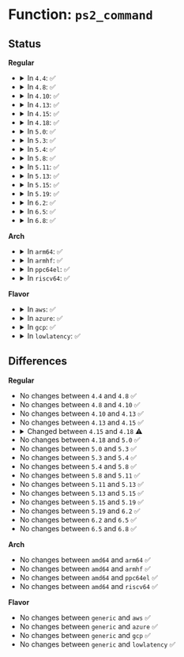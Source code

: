 # Function: <code>ps2_command</code>

## Status
<b>Regular</b>
<ul>
<li>
<details>
<summary>In <code>4.4</code>: ✅</summary>

```c
int ps2_command(struct ps2dev *ps2dev, unsigned char *param, int command);
```

**Collision:** Unique Global

**Inline:** No

**Transformation:** False

**Instances:**

```
In drivers/input/serio/libps2.c (ffffffff81666860)
Location: drivers/input/serio/libps2.c:261
Inline: False
Direct callers:
  - drivers/input/keyboard/atkbd.c:atkbd_reset_state
  - drivers/input/keyboard/atkbd.c:atkbd_reset_state
  - drivers/input/keyboard/atkbd.c:atkbd_select_set
  - drivers/input/keyboard/atkbd.c:atkbd_select_set
  - drivers/input/keyboard/atkbd.c:atkbd_select_set
  - drivers/input/keyboard/atkbd.c:atkbd_select_set
  - drivers/input/keyboard/atkbd.c:atkbd_select_set
  - drivers/input/keyboard/atkbd.c:atkbd_select_set
  - drivers/input/keyboard/atkbd.c:atkbd_select_set
  - drivers/input/keyboard/atkbd.c:atkbd_select_set
  - drivers/input/keyboard/atkbd.c:atkbd_set_leds
  - drivers/input/keyboard/atkbd.c:atkbd_set_leds
  - drivers/input/keyboard/atkbd.c:atkbd_set_repeat_rate
  - drivers/input/keyboard/atkbd.c:atkbd_probe
  - drivers/input/keyboard/atkbd.c:atkbd_probe
  - drivers/input/keyboard/atkbd.c:atkbd_probe
  - drivers/input/keyboard/atkbd.c:atkbd_probe
  - drivers/input/keyboard/atkbd.c:atkbd_cleanup
```
**Symbols:**

```
ffffffff81666860-ffffffff8166689f: ps2_command (STB_GLOBAL)
```
</details>
</li>
<li>
<details>
<summary>In <code>4.8</code>: ✅</summary>

```c
int ps2_command(struct ps2dev *ps2dev, unsigned char *param, int command);
```

**Collision:** Unique Global

**Inline:** No

**Transformation:** False

**Instances:**

```
In drivers/input/serio/libps2.c (ffffffff816c6af0)
Location: drivers/input/serio/libps2.c:259
Inline: False
Direct callers:
  - drivers/input/keyboard/atkbd.c:atkbd_cleanup
  - drivers/input/keyboard/atkbd.c:atkbd_reset_state
  - drivers/input/keyboard/atkbd.c:atkbd_reset_state
  - drivers/input/keyboard/atkbd.c:atkbd_select_set
  - drivers/input/keyboard/atkbd.c:atkbd_select_set
  - drivers/input/keyboard/atkbd.c:atkbd_select_set
  - drivers/input/keyboard/atkbd.c:atkbd_select_set
  - drivers/input/keyboard/atkbd.c:atkbd_select_set
  - drivers/input/keyboard/atkbd.c:atkbd_select_set
  - drivers/input/keyboard/atkbd.c:atkbd_select_set
  - drivers/input/keyboard/atkbd.c:atkbd_select_set
  - drivers/input/keyboard/atkbd.c:atkbd_probe
  - drivers/input/keyboard/atkbd.c:atkbd_probe
  - drivers/input/keyboard/atkbd.c:atkbd_probe
  - drivers/input/keyboard/atkbd.c:atkbd_probe
  - drivers/input/keyboard/atkbd.c:atkbd_set_leds
  - drivers/input/keyboard/atkbd.c:atkbd_set_leds
  - drivers/input/keyboard/atkbd.c:atkbd_set_repeat_rate
```
**Symbols:**

```
ffffffff816c6af0-ffffffff816c6b56: ps2_command (STB_GLOBAL)
```
</details>
</li>
<li>
<details>
<summary>In <code>4.10</code>: ✅</summary>

```c
int ps2_command(struct ps2dev *ps2dev, unsigned char *param, int command);
```

**Collision:** Unique Global

**Inline:** No

**Transformation:** False

**Instances:**

```
In drivers/input/serio/libps2.c (ffffffff816f4af0)
Location: drivers/input/serio/libps2.c:259
Inline: False
Direct callers:
  - drivers/input/keyboard/atkbd.c:atkbd_cleanup
  - drivers/input/keyboard/atkbd.c:atkbd_reset_state
  - drivers/input/keyboard/atkbd.c:atkbd_reset_state
  - drivers/input/keyboard/atkbd.c:atkbd_select_set
  - drivers/input/keyboard/atkbd.c:atkbd_select_set
  - drivers/input/keyboard/atkbd.c:atkbd_select_set
  - drivers/input/keyboard/atkbd.c:atkbd_select_set
  - drivers/input/keyboard/atkbd.c:atkbd_select_set
  - drivers/input/keyboard/atkbd.c:atkbd_select_set
  - drivers/input/keyboard/atkbd.c:atkbd_select_set
  - drivers/input/keyboard/atkbd.c:atkbd_select_set
  - drivers/input/keyboard/atkbd.c:atkbd_probe
  - drivers/input/keyboard/atkbd.c:atkbd_probe
  - drivers/input/keyboard/atkbd.c:atkbd_probe
  - drivers/input/keyboard/atkbd.c:atkbd_probe
  - drivers/input/keyboard/atkbd.c:atkbd_set_leds
  - drivers/input/keyboard/atkbd.c:atkbd_set_leds
  - drivers/input/keyboard/atkbd.c:atkbd_set_repeat_rate
```
**Symbols:**

```
ffffffff816f4af0-ffffffff816f4b56: ps2_command (STB_GLOBAL)
```
</details>
</li>
<li>
<details>
<summary>In <code>4.13</code>: ✅</summary>

```c
int ps2_command(struct ps2dev *ps2dev, unsigned char *param, int command);
```

**Collision:** Unique Global

**Inline:** No

**Transformation:** False

**Instances:**

```
In drivers/input/serio/libps2.c (ffffffff8170a660)
Location: drivers/input/serio/libps2.c:259
Inline: False
Direct callers:
  - drivers/input/keyboard/atkbd.c:atkbd_cleanup
  - drivers/input/keyboard/atkbd.c:atkbd_reset_state
  - drivers/input/keyboard/atkbd.c:atkbd_reset_state
  - drivers/input/keyboard/atkbd.c:atkbd_select_set
  - drivers/input/keyboard/atkbd.c:atkbd_select_set
  - drivers/input/keyboard/atkbd.c:atkbd_select_set
  - drivers/input/keyboard/atkbd.c:atkbd_select_set
  - drivers/input/keyboard/atkbd.c:atkbd_select_set
  - drivers/input/keyboard/atkbd.c:atkbd_select_set
  - drivers/input/keyboard/atkbd.c:atkbd_select_set
  - drivers/input/keyboard/atkbd.c:atkbd_select_set
  - drivers/input/keyboard/atkbd.c:atkbd_probe
  - drivers/input/keyboard/atkbd.c:atkbd_probe
  - drivers/input/keyboard/atkbd.c:atkbd_probe
  - drivers/input/keyboard/atkbd.c:atkbd_probe
  - drivers/input/keyboard/atkbd.c:atkbd_set_leds
  - drivers/input/keyboard/atkbd.c:atkbd_set_leds
  - drivers/input/keyboard/atkbd.c:atkbd_set_repeat_rate
```
**Symbols:**

```
ffffffff8170a660-ffffffff8170a6c6: ps2_command (STB_GLOBAL)
```
</details>
</li>
<li>
<details>
<summary>In <code>4.15</code>: ✅</summary>

```c
int ps2_command(struct ps2dev *ps2dev, unsigned char *param, int command);
```

**Collision:** Unique Global

**Inline:** No

**Transformation:** False

**Instances:**

```
In drivers/input/serio/libps2.c (ffffffff8177b810)
Location: drivers/input/serio/libps2.c:259
Inline: False
Direct callers:
  - drivers/input/keyboard/atkbd.c:atkbd_cleanup
  - drivers/input/keyboard/atkbd.c:atkbd_reset_state
  - drivers/input/keyboard/atkbd.c:atkbd_reset_state
  - drivers/input/keyboard/atkbd.c:atkbd_select_set
  - drivers/input/keyboard/atkbd.c:atkbd_select_set
  - drivers/input/keyboard/atkbd.c:atkbd_select_set
  - drivers/input/keyboard/atkbd.c:atkbd_select_set
  - drivers/input/keyboard/atkbd.c:atkbd_select_set
  - drivers/input/keyboard/atkbd.c:atkbd_select_set
  - drivers/input/keyboard/atkbd.c:atkbd_select_set
  - drivers/input/keyboard/atkbd.c:atkbd_select_set
  - drivers/input/keyboard/atkbd.c:atkbd_probe
  - drivers/input/keyboard/atkbd.c:atkbd_probe
  - drivers/input/keyboard/atkbd.c:atkbd_probe
  - drivers/input/keyboard/atkbd.c:atkbd_probe
  - drivers/input/keyboard/atkbd.c:atkbd_set_leds
  - drivers/input/keyboard/atkbd.c:atkbd_set_leds
  - drivers/input/keyboard/atkbd.c:atkbd_set_repeat_rate
```
**Symbols:**

```
ffffffff8177b810-ffffffff8177b876: ps2_command (STB_GLOBAL)
```
</details>
</li>
<li>
<details>
<summary>In <code>4.18</code>: ✅</summary>

```c
int ps2_command(struct ps2dev *ps2dev, u8 *param, unsigned int command);
```

**Collision:** Unique Global

**Inline:** No

**Transformation:** False

**Instances:**

```
In drivers/input/serio/libps2.c (ffffffff817bc7b0)
Location: drivers/input/serio/libps2.c:331
Inline: False
Direct callers:
  - drivers/input/keyboard/atkbd.c:atkbd_cleanup
  - drivers/input/keyboard/atkbd.c:atkbd_reset_state
  - drivers/input/keyboard/atkbd.c:atkbd_reset_state
  - drivers/input/keyboard/atkbd.c:atkbd_select_set
  - drivers/input/keyboard/atkbd.c:atkbd_select_set
  - drivers/input/keyboard/atkbd.c:atkbd_select_set
  - drivers/input/keyboard/atkbd.c:atkbd_select_set
  - drivers/input/keyboard/atkbd.c:atkbd_select_set
  - drivers/input/keyboard/atkbd.c:atkbd_select_set
  - drivers/input/keyboard/atkbd.c:atkbd_select_set
  - drivers/input/keyboard/atkbd.c:atkbd_select_set
  - drivers/input/keyboard/atkbd.c:atkbd_probe
  - drivers/input/keyboard/atkbd.c:atkbd_probe
  - drivers/input/keyboard/atkbd.c:atkbd_probe
  - drivers/input/keyboard/atkbd.c:atkbd_probe
  - drivers/input/keyboard/atkbd.c:atkbd_set_leds
  - drivers/input/keyboard/atkbd.c:atkbd_set_leds
  - drivers/input/keyboard/atkbd.c:atkbd_set_repeat_rate
```
**Symbols:**

```
ffffffff817bc7b0-ffffffff817bc816: ps2_command (STB_GLOBAL)
```
</details>
</li>
<li>
<details>
<summary>In <code>5.0</code>: ✅</summary>

```c
int ps2_command(struct ps2dev *ps2dev, u8 *param, unsigned int command);
```

**Collision:** Unique Global

**Inline:** No

**Transformation:** False

**Instances:**

```
In drivers/input/serio/libps2.c (ffffffff817e3c10)
Location: drivers/input/serio/libps2.c:331
Inline: False
Direct callers:
  - drivers/input/keyboard/atkbd.c:atkbd_cleanup
  - drivers/input/keyboard/atkbd.c:atkbd_reset_state
  - drivers/input/keyboard/atkbd.c:atkbd_reset_state
  - drivers/input/keyboard/atkbd.c:atkbd_select_set
  - drivers/input/keyboard/atkbd.c:atkbd_select_set
  - drivers/input/keyboard/atkbd.c:atkbd_select_set
  - drivers/input/keyboard/atkbd.c:atkbd_select_set
  - drivers/input/keyboard/atkbd.c:atkbd_select_set
  - drivers/input/keyboard/atkbd.c:atkbd_select_set
  - drivers/input/keyboard/atkbd.c:atkbd_select_set
  - drivers/input/keyboard/atkbd.c:atkbd_select_set
  - drivers/input/keyboard/atkbd.c:atkbd_probe
  - drivers/input/keyboard/atkbd.c:atkbd_probe
  - drivers/input/keyboard/atkbd.c:atkbd_probe
  - drivers/input/keyboard/atkbd.c:atkbd_probe
  - drivers/input/keyboard/atkbd.c:atkbd_set_leds
  - drivers/input/keyboard/atkbd.c:atkbd_set_leds
  - drivers/input/keyboard/atkbd.c:atkbd_set_repeat_rate
```
**Symbols:**

```
ffffffff817e3c10-ffffffff817e3c76: ps2_command (STB_GLOBAL)
```
</details>
</li>
<li>
<details>
<summary>In <code>5.3</code>: ✅</summary>

```c
int ps2_command(struct ps2dev *ps2dev, u8 *param, unsigned int command);
```

**Collision:** Unique Global

**Inline:** No

**Transformation:** False

**Instances:**

```
In drivers/input/serio/libps2.c (ffffffff818245d0)
Location: drivers/input/serio/libps2.c:327
Inline: False
Direct callers:
  - drivers/input/keyboard/atkbd.c:atkbd_cleanup
  - drivers/input/keyboard/atkbd.c:atkbd_reset_state
  - drivers/input/keyboard/atkbd.c:atkbd_reset_state
  - drivers/input/keyboard/atkbd.c:atkbd_select_set
  - drivers/input/keyboard/atkbd.c:atkbd_select_set
  - drivers/input/keyboard/atkbd.c:atkbd_select_set
  - drivers/input/keyboard/atkbd.c:atkbd_select_set
  - drivers/input/keyboard/atkbd.c:atkbd_select_set
  - drivers/input/keyboard/atkbd.c:atkbd_select_set
  - drivers/input/keyboard/atkbd.c:atkbd_select_set
  - drivers/input/keyboard/atkbd.c:atkbd_select_set
  - drivers/input/keyboard/atkbd.c:atkbd_probe
  - drivers/input/keyboard/atkbd.c:atkbd_probe
  - drivers/input/keyboard/atkbd.c:atkbd_probe
  - drivers/input/keyboard/atkbd.c:atkbd_probe
  - drivers/input/keyboard/atkbd.c:atkbd_set_leds
  - drivers/input/keyboard/atkbd.c:atkbd_set_leds
  - drivers/input/keyboard/atkbd.c:atkbd_set_repeat_rate
```
**Symbols:**

```
ffffffff818245d0-ffffffff81824636: ps2_command (STB_GLOBAL)
```
</details>
</li>
<li>
<details>
<summary>In <code>5.4</code>: ✅</summary>

```c
int ps2_command(struct ps2dev *ps2dev, u8 *param, unsigned int command);
```

**Collision:** Unique Global

**Inline:** No

**Transformation:** False

**Instances:**

```
In drivers/input/serio/libps2.c (ffffffff81855aa0)
Location: drivers/input/serio/libps2.c:327
Inline: False
Direct callers:
  - drivers/input/keyboard/atkbd.c:atkbd_cleanup
  - drivers/input/keyboard/atkbd.c:atkbd_reset_state
  - drivers/input/keyboard/atkbd.c:atkbd_reset_state
  - drivers/input/keyboard/atkbd.c:atkbd_select_set
  - drivers/input/keyboard/atkbd.c:atkbd_select_set
  - drivers/input/keyboard/atkbd.c:atkbd_select_set
  - drivers/input/keyboard/atkbd.c:atkbd_select_set
  - drivers/input/keyboard/atkbd.c:atkbd_select_set
  - drivers/input/keyboard/atkbd.c:atkbd_select_set
  - drivers/input/keyboard/atkbd.c:atkbd_select_set
  - drivers/input/keyboard/atkbd.c:atkbd_select_set
  - drivers/input/keyboard/atkbd.c:atkbd_probe
  - drivers/input/keyboard/atkbd.c:atkbd_probe
  - drivers/input/keyboard/atkbd.c:atkbd_probe
  - drivers/input/keyboard/atkbd.c:atkbd_probe
  - drivers/input/keyboard/atkbd.c:atkbd_set_leds
  - drivers/input/keyboard/atkbd.c:atkbd_set_leds
  - drivers/input/keyboard/atkbd.c:atkbd_set_repeat_rate
```
**Symbols:**

```
ffffffff81855aa0-ffffffff81855b06: ps2_command (STB_GLOBAL)
```
</details>
</li>
<li>
<details>
<summary>In <code>5.8</code>: ✅</summary>

```c
int ps2_command(struct ps2dev *ps2dev, u8 *param, unsigned int command);
```

**Collision:** Unique Global

**Inline:** No

**Transformation:** False

**Instances:**

```
In drivers/input/serio/libps2.c (ffffffff81927fc0)
Location: drivers/input/serio/libps2.c:327
Inline: False
Direct callers:
  - drivers/input/keyboard/atkbd.c:atkbd_set_set
  - drivers/input/keyboard/atkbd.c:atkbd_set_set
  - drivers/input/keyboard/atkbd.c:atkbd_set_set
  - drivers/input/keyboard/atkbd.c:atkbd_set_extra
  - drivers/input/keyboard/atkbd.c:atkbd_set_extra
  - drivers/input/keyboard/atkbd.c:atkbd_set_extra
  - drivers/input/keyboard/atkbd.c:atkbd_reconnect
  - drivers/input/keyboard/atkbd.c:atkbd_connect
  - drivers/input/keyboard/atkbd.c:atkbd_connect
  - drivers/input/keyboard/atkbd.c:atkbd_connect
  - drivers/input/keyboard/atkbd.c:atkbd_cleanup
  - drivers/input/keyboard/atkbd.c:atkbd_select_set
  - drivers/input/keyboard/atkbd.c:atkbd_select_set
  - drivers/input/keyboard/atkbd.c:atkbd_select_set
  - drivers/input/keyboard/atkbd.c:atkbd_select_set
  - drivers/input/keyboard/atkbd.c:atkbd_select_set
  - drivers/input/keyboard/atkbd.c:atkbd_select_set
  - drivers/input/keyboard/atkbd.c:atkbd_select_set
  - drivers/input/keyboard/atkbd.c:atkbd_select_set
  - drivers/input/keyboard/atkbd.c:atkbd_probe
  - drivers/input/keyboard/atkbd.c:atkbd_probe
  - drivers/input/keyboard/atkbd.c:atkbd_probe
  - drivers/input/keyboard/atkbd.c:atkbd_probe
```
**Symbols:**

```
ffffffff81927fc0-ffffffff81928026: ps2_command (STB_GLOBAL)
```
</details>
</li>
<li>
<details>
<summary>In <code>5.11</code>: ✅</summary>

```c
int ps2_command(struct ps2dev *ps2dev, u8 *param, unsigned int command);
```

**Collision:** Unique Global

**Inline:** No

**Transformation:** False

**Instances:**

```
In drivers/input/serio/libps2.c (ffffffff8192f4d0)
Location: drivers/input/serio/libps2.c:327
Inline: False
Direct callers:
  - drivers/input/keyboard/atkbd.c:atkbd_set_set
  - drivers/input/keyboard/atkbd.c:atkbd_set_set
  - drivers/input/keyboard/atkbd.c:atkbd_set_set
  - drivers/input/keyboard/atkbd.c:atkbd_set_extra
  - drivers/input/keyboard/atkbd.c:atkbd_set_extra
  - drivers/input/keyboard/atkbd.c:atkbd_set_extra
  - drivers/input/keyboard/atkbd.c:atkbd_reconnect
  - drivers/input/keyboard/atkbd.c:atkbd_connect
  - drivers/input/keyboard/atkbd.c:atkbd_connect
  - drivers/input/keyboard/atkbd.c:atkbd_connect
  - drivers/input/keyboard/atkbd.c:atkbd_cleanup
  - drivers/input/keyboard/atkbd.c:atkbd_select_set
  - drivers/input/keyboard/atkbd.c:atkbd_select_set
  - drivers/input/keyboard/atkbd.c:atkbd_select_set
  - drivers/input/keyboard/atkbd.c:atkbd_select_set
  - drivers/input/keyboard/atkbd.c:atkbd_select_set
  - drivers/input/keyboard/atkbd.c:atkbd_select_set
  - drivers/input/keyboard/atkbd.c:atkbd_select_set
  - drivers/input/keyboard/atkbd.c:atkbd_select_set
  - drivers/input/keyboard/atkbd.c:atkbd_probe
  - drivers/input/keyboard/atkbd.c:atkbd_probe
  - drivers/input/keyboard/atkbd.c:atkbd_probe
  - drivers/input/keyboard/atkbd.c:atkbd_probe
```
**Symbols:**

```
ffffffff8192f4d0-ffffffff8192f536: ps2_command (STB_GLOBAL)
```
</details>
</li>
<li>
<details>
<summary>In <code>5.13</code>: ✅</summary>

```c
int ps2_command(struct ps2dev *ps2dev, u8 *param, unsigned int command);
```

**Collision:** Unique Global

**Inline:** No

**Transformation:** False

**Instances:**

```
In drivers/input/serio/libps2.c (ffffffff81912850)
Location: drivers/input/serio/libps2.c:327
Inline: False
Direct callers:
  - drivers/input/keyboard/atkbd.c:atkbd_set_set
  - drivers/input/keyboard/atkbd.c:atkbd_set_set
  - drivers/input/keyboard/atkbd.c:atkbd_set_set
  - drivers/input/keyboard/atkbd.c:atkbd_set_extra
  - drivers/input/keyboard/atkbd.c:atkbd_set_extra
  - drivers/input/keyboard/atkbd.c:atkbd_set_extra
  - drivers/input/keyboard/atkbd.c:atkbd_reconnect
  - drivers/input/keyboard/atkbd.c:atkbd_connect
  - drivers/input/keyboard/atkbd.c:atkbd_connect
  - drivers/input/keyboard/atkbd.c:atkbd_connect
  - drivers/input/keyboard/atkbd.c:atkbd_cleanup
  - drivers/input/keyboard/atkbd.c:atkbd_select_set
  - drivers/input/keyboard/atkbd.c:atkbd_select_set
  - drivers/input/keyboard/atkbd.c:atkbd_select_set
  - drivers/input/keyboard/atkbd.c:atkbd_select_set
  - drivers/input/keyboard/atkbd.c:atkbd_select_set
  - drivers/input/keyboard/atkbd.c:atkbd_select_set
  - drivers/input/keyboard/atkbd.c:atkbd_select_set
  - drivers/input/keyboard/atkbd.c:atkbd_select_set
  - drivers/input/keyboard/atkbd.c:atkbd_probe
  - drivers/input/keyboard/atkbd.c:atkbd_probe
  - drivers/input/keyboard/atkbd.c:atkbd_probe
  - drivers/input/keyboard/atkbd.c:atkbd_probe
```
**Symbols:**

```
ffffffff81912850-ffffffff819128b6: ps2_command (STB_GLOBAL)
```
</details>
</li>
<li>
<details>
<summary>In <code>5.15</code>: ✅</summary>

```c
int ps2_command(struct ps2dev *ps2dev, u8 *param, unsigned int command);
```

**Collision:** Unique Global

**Inline:** No

**Transformation:** False

**Instances:**

```
In drivers/input/serio/libps2.c (ffffffff819b48a0)
Location: drivers/input/serio/libps2.c:327
Inline: False
Direct callers:
  - drivers/input/keyboard/atkbd.c:atkbd_set_set
  - drivers/input/keyboard/atkbd.c:atkbd_set_set
  - drivers/input/keyboard/atkbd.c:atkbd_set_set
  - drivers/input/keyboard/atkbd.c:atkbd_set_extra
  - drivers/input/keyboard/atkbd.c:atkbd_set_extra
  - drivers/input/keyboard/atkbd.c:atkbd_set_extra
  - drivers/input/keyboard/atkbd.c:atkbd_reconnect
  - drivers/input/keyboard/atkbd.c:atkbd_connect
  - drivers/input/keyboard/atkbd.c:atkbd_connect
  - drivers/input/keyboard/atkbd.c:atkbd_connect
  - drivers/input/keyboard/atkbd.c:atkbd_cleanup
  - drivers/input/keyboard/atkbd.c:atkbd_select_set
  - drivers/input/keyboard/atkbd.c:atkbd_select_set
  - drivers/input/keyboard/atkbd.c:atkbd_select_set
  - drivers/input/keyboard/atkbd.c:atkbd_select_set
  - drivers/input/keyboard/atkbd.c:atkbd_select_set
  - drivers/input/keyboard/atkbd.c:atkbd_select_set
  - drivers/input/keyboard/atkbd.c:atkbd_select_set
  - drivers/input/keyboard/atkbd.c:atkbd_select_set
  - drivers/input/keyboard/atkbd.c:atkbd_probe
  - drivers/input/keyboard/atkbd.c:atkbd_probe
  - drivers/input/keyboard/atkbd.c:atkbd_probe
  - drivers/input/keyboard/atkbd.c:atkbd_probe
```
**Symbols:**

```
ffffffff819b48a0-ffffffff819b4906: ps2_command (STB_GLOBAL)
```
</details>
</li>
<li>
<details>
<summary>In <code>5.19</code>: ✅</summary>

```c
int ps2_command(struct ps2dev *ps2dev, u8 *param, unsigned int command);
```

**Collision:** Unique Global

**Inline:** No

**Transformation:** False

**Instances:**

```
In drivers/input/serio/libps2.c (ffffffff81b13a40)
Location: drivers/input/serio/libps2.c:327
Inline: False
Direct callers:
  - drivers/input/keyboard/atkbd.c:atkbd_set_set
  - drivers/input/keyboard/atkbd.c:atkbd_set_set
  - drivers/input/keyboard/atkbd.c:atkbd_set_set
  - drivers/input/keyboard/atkbd.c:atkbd_set_extra
  - drivers/input/keyboard/atkbd.c:atkbd_set_extra
  - drivers/input/keyboard/atkbd.c:atkbd_set_extra
  - drivers/input/keyboard/atkbd.c:atkbd_reconnect
  - drivers/input/keyboard/atkbd.c:atkbd_connect
  - drivers/input/keyboard/atkbd.c:atkbd_connect
  - drivers/input/keyboard/atkbd.c:atkbd_connect
  - drivers/input/keyboard/atkbd.c:atkbd_cleanup
  - drivers/input/keyboard/atkbd.c:atkbd_select_set
  - drivers/input/keyboard/atkbd.c:atkbd_select_set
  - drivers/input/keyboard/atkbd.c:atkbd_select_set
  - drivers/input/keyboard/atkbd.c:atkbd_select_set
  - drivers/input/keyboard/atkbd.c:atkbd_select_set
  - drivers/input/keyboard/atkbd.c:atkbd_select_set
  - drivers/input/keyboard/atkbd.c:atkbd_select_set
  - drivers/input/keyboard/atkbd.c:atkbd_select_set
  - drivers/input/keyboard/atkbd.c:atkbd_probe
  - drivers/input/keyboard/atkbd.c:atkbd_probe
  - drivers/input/keyboard/atkbd.c:atkbd_probe
  - drivers/input/keyboard/atkbd.c:atkbd_probe
```
**Symbols:**

```
ffffffff81b13a40-ffffffff81b13ab0: ps2_command (STB_GLOBAL)
```
</details>
</li>
<li>
<details>
<summary>In <code>6.2</code>: ✅</summary>

```c
int ps2_command(struct ps2dev *ps2dev, u8 *param, unsigned int command);
```

**Collision:** Unique Global

**Inline:** No

**Transformation:** False

**Instances:**

```
In drivers/input/serio/libps2.c (ffffffff81ca49c0)
Location: drivers/input/serio/libps2.c:330
Inline: False
Direct callers:
  - drivers/input/keyboard/atkbd.c:atkbd_set_set
  - drivers/input/keyboard/atkbd.c:atkbd_set_set
  - drivers/input/keyboard/atkbd.c:atkbd_set_set
  - drivers/input/keyboard/atkbd.c:atkbd_set_extra
  - drivers/input/keyboard/atkbd.c:atkbd_set_extra
  - drivers/input/keyboard/atkbd.c:atkbd_set_extra
  - drivers/input/keyboard/atkbd.c:atkbd_reconnect
  - drivers/input/keyboard/atkbd.c:atkbd_connect
  - drivers/input/keyboard/atkbd.c:atkbd_connect
  - drivers/input/keyboard/atkbd.c:atkbd_connect
  - drivers/input/keyboard/atkbd.c:atkbd_cleanup
  - drivers/input/keyboard/atkbd.c:atkbd_select_set
  - drivers/input/keyboard/atkbd.c:atkbd_select_set
  - drivers/input/keyboard/atkbd.c:atkbd_select_set
  - drivers/input/keyboard/atkbd.c:atkbd_select_set
  - drivers/input/keyboard/atkbd.c:atkbd_select_set
  - drivers/input/keyboard/atkbd.c:atkbd_select_set
  - drivers/input/keyboard/atkbd.c:atkbd_select_set
  - drivers/input/keyboard/atkbd.c:atkbd_select_set
  - drivers/input/keyboard/atkbd.c:atkbd_probe
  - drivers/input/keyboard/atkbd.c:atkbd_probe
  - drivers/input/keyboard/atkbd.c:atkbd_probe
  - drivers/input/keyboard/atkbd.c:atkbd_probe
```
**Symbols:**

```
ffffffff81ca49c0-ffffffff81ca4a30: ps2_command (STB_GLOBAL)
```
</details>
</li>
<li>
<details>
<summary>In <code>6.5</code>: ✅</summary>

```c
int ps2_command(struct ps2dev *ps2dev, u8 *param, unsigned int command);
```

**Collision:** Unique Global

**Inline:** No

**Transformation:** False

**Instances:**

```
In drivers/input/serio/libps2.c (ffffffff81d0c0f0)
Location: drivers/input/serio/libps2.c:401
Inline: False
Direct callers:
  - drivers/input/keyboard/atkbd.c:atkbd_set_set
  - drivers/input/keyboard/atkbd.c:atkbd_set_set
  - drivers/input/keyboard/atkbd.c:atkbd_set_set
  - drivers/input/keyboard/atkbd.c:atkbd_set_extra
  - drivers/input/keyboard/atkbd.c:atkbd_set_extra
  - drivers/input/keyboard/atkbd.c:atkbd_set_extra
  - drivers/input/keyboard/atkbd.c:atkbd_reconnect
  - drivers/input/keyboard/atkbd.c:atkbd_connect
  - drivers/input/keyboard/atkbd.c:atkbd_connect
  - drivers/input/keyboard/atkbd.c:atkbd_connect
  - drivers/input/keyboard/atkbd.c:atkbd_cleanup
  - drivers/input/keyboard/atkbd.c:atkbd_select_set
  - drivers/input/keyboard/atkbd.c:atkbd_select_set
  - drivers/input/keyboard/atkbd.c:atkbd_select_set
  - drivers/input/keyboard/atkbd.c:atkbd_select_set
  - drivers/input/keyboard/atkbd.c:atkbd_select_set
  - drivers/input/keyboard/atkbd.c:atkbd_select_set
  - drivers/input/keyboard/atkbd.c:atkbd_select_set
  - drivers/input/keyboard/atkbd.c:atkbd_select_set
  - drivers/input/keyboard/atkbd.c:atkbd_probe
  - drivers/input/keyboard/atkbd.c:atkbd_probe
  - drivers/input/keyboard/atkbd.c:atkbd_probe
  - drivers/input/keyboard/atkbd.c:atkbd_probe
```
**Symbols:**

```
ffffffff81d0c0f0-ffffffff81d0c160: ps2_command (STB_GLOBAL)
```
</details>
</li>
<li>
<details>
<summary>In <code>6.8</code>: ✅</summary>

```c
int ps2_command(struct ps2dev *ps2dev, u8 *param, unsigned int command);
```

**Collision:** Unique Global

**Inline:** No

**Transformation:** False

**Instances:**

```
In drivers/input/serio/libps2.c (ffffffff81dc1d80)
Location: drivers/input/serio/libps2.c:401
Inline: False
Direct callers:
  - drivers/input/keyboard/atkbd.c:atkbd_set_set
  - drivers/input/keyboard/atkbd.c:atkbd_set_set
  - drivers/input/keyboard/atkbd.c:atkbd_set_set
  - drivers/input/keyboard/atkbd.c:atkbd_set_extra
  - drivers/input/keyboard/atkbd.c:atkbd_set_extra
  - drivers/input/keyboard/atkbd.c:atkbd_set_extra
  - drivers/input/keyboard/atkbd.c:atkbd_reconnect
  - drivers/input/keyboard/atkbd.c:atkbd_connect
  - drivers/input/keyboard/atkbd.c:atkbd_connect
  - drivers/input/keyboard/atkbd.c:atkbd_connect
  - drivers/input/keyboard/atkbd.c:atkbd_cleanup
  - drivers/input/keyboard/atkbd.c:atkbd_select_set
  - drivers/input/keyboard/atkbd.c:atkbd_select_set
  - drivers/input/keyboard/atkbd.c:atkbd_select_set
  - drivers/input/keyboard/atkbd.c:atkbd_select_set
  - drivers/input/keyboard/atkbd.c:atkbd_select_set
  - drivers/input/keyboard/atkbd.c:atkbd_select_set
  - drivers/input/keyboard/atkbd.c:atkbd_select_set
  - drivers/input/keyboard/atkbd.c:atkbd_select_set
  - drivers/input/keyboard/atkbd.c:atkbd_probe
  - drivers/input/keyboard/atkbd.c:atkbd_probe
  - drivers/input/keyboard/atkbd.c:atkbd_probe
  - drivers/input/keyboard/atkbd.c:atkbd_probe
```
**Symbols:**

```
ffffffff81dc1d80-ffffffff81dc1df0: ps2_command (STB_GLOBAL)
```
</details>
</li>
</ul>
<b>Arch</b>
<ul>
<li>
<details>
<summary>In <code>arm64</code>: ✅</summary>

```c
int ps2_command(struct ps2dev *ps2dev, u8 *param, unsigned int command);
```

**Collision:** Unique Global

**Inline:** No

**Transformation:** False

**Instances:**

```
In drivers/input/serio/libps2.c (ffff800010a948d8)
Location: drivers/input/serio/libps2.c:327
Inline: False
Direct callers:
  - drivers/input/keyboard/atkbd.c:atkbd_cleanup
  - drivers/input/keyboard/atkbd.c:atkbd_reset_state
  - drivers/input/keyboard/atkbd.c:atkbd_reset_state
  - drivers/input/keyboard/atkbd.c:atkbd_select_set
  - drivers/input/keyboard/atkbd.c:atkbd_select_set
  - drivers/input/keyboard/atkbd.c:atkbd_select_set
  - drivers/input/keyboard/atkbd.c:atkbd_select_set
  - drivers/input/keyboard/atkbd.c:atkbd_select_set
  - drivers/input/keyboard/atkbd.c:atkbd_select_set
  - drivers/input/keyboard/atkbd.c:atkbd_select_set
  - drivers/input/keyboard/atkbd.c:atkbd_select_set
  - drivers/input/keyboard/atkbd.c:atkbd_probe
  - drivers/input/keyboard/atkbd.c:atkbd_probe
  - drivers/input/keyboard/atkbd.c:atkbd_probe
  - drivers/input/keyboard/atkbd.c:atkbd_probe
  - drivers/input/keyboard/atkbd.c:atkbd_set_leds
  - drivers/input/keyboard/atkbd.c:atkbd_set_leds
  - drivers/input/keyboard/atkbd.c:atkbd_set_repeat_rate
```
**Symbols:**

```
ffff800010a948d8-ffff800010a94950: ps2_command (STB_GLOBAL)
```
</details>
</li>
<li>
<details>
<summary>In <code>armhf</code>: ✅</summary>

```c
int ps2_command(struct ps2dev *ps2dev, u8 *param, unsigned int command);
```

**Collision:** Unique Global

**Inline:** No

**Transformation:** False

**Instances:**

```
In drivers/input/serio/libps2.c (c0b773b4)
Location: drivers/input/serio/libps2.c:327
Inline: False
Direct callers:
  - drivers/input/keyboard/atkbd.c:atkbd_cleanup
  - drivers/input/keyboard/atkbd.c:atkbd_reset_state
  - drivers/input/keyboard/atkbd.c:atkbd_reset_state
  - drivers/input/keyboard/atkbd.c:atkbd_select_set
  - drivers/input/keyboard/atkbd.c:atkbd_select_set
  - drivers/input/keyboard/atkbd.c:atkbd_select_set
  - drivers/input/keyboard/atkbd.c:atkbd_select_set
  - drivers/input/keyboard/atkbd.c:atkbd_select_set
  - drivers/input/keyboard/atkbd.c:atkbd_select_set
  - drivers/input/keyboard/atkbd.c:atkbd_select_set
  - drivers/input/keyboard/atkbd.c:atkbd_select_set
  - drivers/input/keyboard/atkbd.c:atkbd_probe
  - drivers/input/keyboard/atkbd.c:atkbd_probe
  - drivers/input/keyboard/atkbd.c:atkbd_probe
  - drivers/input/keyboard/atkbd.c:atkbd_probe
  - drivers/input/keyboard/atkbd.c:atkbd_set_leds
  - drivers/input/keyboard/atkbd.c:atkbd_set_leds
  - drivers/input/keyboard/atkbd.c:atkbd_set_repeat_rate
```
**Symbols:**

```
c0b773b4-c0b77418: ps2_command (STB_GLOBAL)
```
</details>
</li>
<li>
<details>
<summary>In <code>ppc64el</code>: ✅</summary>

```c
int ps2_command(struct ps2dev *ps2dev, u8 *param, unsigned int command);
```

**Collision:** Unique Global

**Inline:** No

**Transformation:** False

**Instances:**

```
In drivers/input/serio/libps2.c (c000000000b73700)
Location: drivers/input/serio/libps2.c:327
Inline: False
Direct callers:
  - drivers/input/keyboard/atkbd.c:atkbd_cleanup
  - drivers/input/keyboard/atkbd.c:atkbd_reset_state
  - drivers/input/keyboard/atkbd.c:atkbd_reset_state
  - drivers/input/keyboard/atkbd.c:atkbd_select_set
  - drivers/input/keyboard/atkbd.c:atkbd_select_set
  - drivers/input/keyboard/atkbd.c:atkbd_select_set
  - drivers/input/keyboard/atkbd.c:atkbd_select_set
  - drivers/input/keyboard/atkbd.c:atkbd_select_set
  - drivers/input/keyboard/atkbd.c:atkbd_select_set
  - drivers/input/keyboard/atkbd.c:atkbd_select_set
  - drivers/input/keyboard/atkbd.c:atkbd_select_set
  - drivers/input/keyboard/atkbd.c:atkbd_probe
  - drivers/input/keyboard/atkbd.c:atkbd_probe
  - drivers/input/keyboard/atkbd.c:atkbd_probe
  - drivers/input/keyboard/atkbd.c:atkbd_probe
  - drivers/input/keyboard/atkbd.c:atkbd_set_leds
  - drivers/input/keyboard/atkbd.c:atkbd_set_leds
  - drivers/input/keyboard/atkbd.c:atkbd_set_repeat_rate
```
**Symbols:**

```
c000000000b73700-c000000000b737f0: ps2_command (STB_GLOBAL)
```
</details>
</li>
<li>
<details>
<summary>In <code>riscv64</code>: ✅</summary>

```c
int ps2_command(struct ps2dev *ps2dev, u8 *param, unsigned int command);
```

**Collision:** Unique Global

**Inline:** No

**Transformation:** False

**Instances:**

```
In drivers/input/serio/libps2.c (ffffffe0006a6868)
Location: drivers/input/serio/libps2.c:327
Inline: False
Direct callers:
  - drivers/input/keyboard/atkbd.c:atkbd_cleanup
  - drivers/input/keyboard/atkbd.c:atkbd_reset_state
  - drivers/input/keyboard/atkbd.c:atkbd_reset_state
  - drivers/input/keyboard/atkbd.c:atkbd_select_set
  - drivers/input/keyboard/atkbd.c:atkbd_select_set
  - drivers/input/keyboard/atkbd.c:atkbd_select_set
  - drivers/input/keyboard/atkbd.c:atkbd_select_set
  - drivers/input/keyboard/atkbd.c:atkbd_select_set
  - drivers/input/keyboard/atkbd.c:atkbd_select_set
  - drivers/input/keyboard/atkbd.c:atkbd_select_set
  - drivers/input/keyboard/atkbd.c:atkbd_select_set
  - drivers/input/keyboard/atkbd.c:atkbd_probe
  - drivers/input/keyboard/atkbd.c:atkbd_probe
  - drivers/input/keyboard/atkbd.c:atkbd_probe
  - drivers/input/keyboard/atkbd.c:atkbd_probe
  - drivers/input/keyboard/atkbd.c:atkbd_set_leds
  - drivers/input/keyboard/atkbd.c:atkbd_set_leds
  - drivers/input/keyboard/atkbd.c:atkbd_set_repeat_rate
```
**Symbols:**

```
ffffffe0006a6868-ffffffe0006a68d2: ps2_command (STB_GLOBAL)
```
</details>
</li>
</ul>
<b>Flavor</b>
<ul>
<li>
<details>
<summary>In <code>aws</code>: ✅</summary>

```c
int ps2_command(struct ps2dev *ps2dev, u8 *param, unsigned int command);
```

**Collision:** Unique Global

**Inline:** No

**Transformation:** False

**Instances:**

```
In drivers/input/serio/libps2.c (ffffffff8180aab0)
Location: drivers/input/serio/libps2.c:327
Inline: False
Direct callers:
  - drivers/input/keyboard/atkbd.c:atkbd_cleanup
  - drivers/input/keyboard/atkbd.c:atkbd_reset_state
  - drivers/input/keyboard/atkbd.c:atkbd_reset_state
  - drivers/input/keyboard/atkbd.c:atkbd_select_set
  - drivers/input/keyboard/atkbd.c:atkbd_select_set
  - drivers/input/keyboard/atkbd.c:atkbd_select_set
  - drivers/input/keyboard/atkbd.c:atkbd_select_set
  - drivers/input/keyboard/atkbd.c:atkbd_select_set
  - drivers/input/keyboard/atkbd.c:atkbd_select_set
  - drivers/input/keyboard/atkbd.c:atkbd_select_set
  - drivers/input/keyboard/atkbd.c:atkbd_select_set
  - drivers/input/keyboard/atkbd.c:atkbd_probe
  - drivers/input/keyboard/atkbd.c:atkbd_probe
  - drivers/input/keyboard/atkbd.c:atkbd_probe
  - drivers/input/keyboard/atkbd.c:atkbd_probe
  - drivers/input/keyboard/atkbd.c:atkbd_set_leds
  - drivers/input/keyboard/atkbd.c:atkbd_set_leds
  - drivers/input/keyboard/atkbd.c:atkbd_set_repeat_rate
```
**Symbols:**

```
ffffffff8180aab0-ffffffff8180ab16: ps2_command (STB_GLOBAL)
```
</details>
</li>
<li>
<details>
<summary>In <code>azure</code>: ✅</summary>

```c
int ps2_command(struct ps2dev *ps2dev, u8 *param, unsigned int command);
```

**Collision:** Unique Global

**Inline:** No

**Transformation:** False

**Instances:**

```
In drivers/input/serio/libps2.c (ffffffff817d2220)
Location: drivers/input/serio/libps2.c:327
Inline: False
Direct callers:
  - drivers/input/keyboard/atkbd.c:atkbd_cleanup
  - drivers/input/keyboard/atkbd.c:atkbd_reset_state
  - drivers/input/keyboard/atkbd.c:atkbd_reset_state
  - drivers/input/keyboard/atkbd.c:atkbd_select_set
  - drivers/input/keyboard/atkbd.c:atkbd_select_set
  - drivers/input/keyboard/atkbd.c:atkbd_select_set
  - drivers/input/keyboard/atkbd.c:atkbd_select_set
  - drivers/input/keyboard/atkbd.c:atkbd_select_set
  - drivers/input/keyboard/atkbd.c:atkbd_select_set
  - drivers/input/keyboard/atkbd.c:atkbd_select_set
  - drivers/input/keyboard/atkbd.c:atkbd_select_set
  - drivers/input/keyboard/atkbd.c:atkbd_probe
  - drivers/input/keyboard/atkbd.c:atkbd_probe
  - drivers/input/keyboard/atkbd.c:atkbd_probe
  - drivers/input/keyboard/atkbd.c:atkbd_probe
  - drivers/input/keyboard/atkbd.c:atkbd_set_leds
  - drivers/input/keyboard/atkbd.c:atkbd_set_leds
  - drivers/input/keyboard/atkbd.c:atkbd_set_repeat_rate
```
**Symbols:**

```
ffffffff817d2220-ffffffff817d2286: ps2_command (STB_GLOBAL)
```
</details>
</li>
<li>
<details>
<summary>In <code>gcp</code>: ✅</summary>

```c
int ps2_command(struct ps2dev *ps2dev, u8 *param, unsigned int command);
```

**Collision:** Unique Global

**Inline:** No

**Transformation:** False

**Instances:**

```
In drivers/input/serio/libps2.c (ffffffff81849c30)
Location: drivers/input/serio/libps2.c:327
Inline: False
Direct callers:
  - drivers/input/keyboard/atkbd.c:atkbd_cleanup
  - drivers/input/keyboard/atkbd.c:atkbd_reset_state
  - drivers/input/keyboard/atkbd.c:atkbd_reset_state
  - drivers/input/keyboard/atkbd.c:atkbd_select_set
  - drivers/input/keyboard/atkbd.c:atkbd_select_set
  - drivers/input/keyboard/atkbd.c:atkbd_select_set
  - drivers/input/keyboard/atkbd.c:atkbd_select_set
  - drivers/input/keyboard/atkbd.c:atkbd_select_set
  - drivers/input/keyboard/atkbd.c:atkbd_select_set
  - drivers/input/keyboard/atkbd.c:atkbd_select_set
  - drivers/input/keyboard/atkbd.c:atkbd_select_set
  - drivers/input/keyboard/atkbd.c:atkbd_probe
  - drivers/input/keyboard/atkbd.c:atkbd_probe
  - drivers/input/keyboard/atkbd.c:atkbd_probe
  - drivers/input/keyboard/atkbd.c:atkbd_probe
  - drivers/input/keyboard/atkbd.c:atkbd_set_leds
  - drivers/input/keyboard/atkbd.c:atkbd_set_leds
  - drivers/input/keyboard/atkbd.c:atkbd_set_repeat_rate
```
**Symbols:**

```
ffffffff81849c30-ffffffff81849c96: ps2_command (STB_GLOBAL)
```
</details>
</li>
<li>
<details>
<summary>In <code>lowlatency</code>: ✅</summary>

```c
int ps2_command(struct ps2dev *ps2dev, u8 *param, unsigned int command);
```

**Collision:** Unique Global

**Inline:** No

**Transformation:** False

**Instances:**

```
In drivers/input/serio/libps2.c (ffffffff81864b20)
Location: drivers/input/serio/libps2.c:327
Inline: False
Direct callers:
  - drivers/input/keyboard/atkbd.c:atkbd_cleanup
  - drivers/input/keyboard/atkbd.c:atkbd_reset_state
  - drivers/input/keyboard/atkbd.c:atkbd_reset_state
  - drivers/input/keyboard/atkbd.c:atkbd_select_set
  - drivers/input/keyboard/atkbd.c:atkbd_select_set
  - drivers/input/keyboard/atkbd.c:atkbd_select_set
  - drivers/input/keyboard/atkbd.c:atkbd_select_set
  - drivers/input/keyboard/atkbd.c:atkbd_select_set
  - drivers/input/keyboard/atkbd.c:atkbd_select_set
  - drivers/input/keyboard/atkbd.c:atkbd_select_set
  - drivers/input/keyboard/atkbd.c:atkbd_select_set
  - drivers/input/keyboard/atkbd.c:atkbd_probe
  - drivers/input/keyboard/atkbd.c:atkbd_probe
  - drivers/input/keyboard/atkbd.c:atkbd_probe
  - drivers/input/keyboard/atkbd.c:atkbd_probe
  - drivers/input/keyboard/atkbd.c:atkbd_set_leds
  - drivers/input/keyboard/atkbd.c:atkbd_set_leds
  - drivers/input/keyboard/atkbd.c:atkbd_set_repeat_rate
```
**Symbols:**

```
ffffffff81864b20-ffffffff81864b86: ps2_command (STB_GLOBAL)
```
</details>
</li>
</ul>

## Differences
<b>Regular</b>
<ul>
<li>
No changes between <code>4.4</code> and <code>4.8</code> ✅
</li>
<li>
No changes between <code>4.8</code> and <code>4.10</code> ✅
</li>
<li>
No changes between <code>4.10</code> and <code>4.13</code> ✅
</li>
<li>
No changes between <code>4.13</code> and <code>4.15</code> ✅
</li>
<li>
<details>
<summary>Changed between <code>4.15</code> and <code>4.18</code> ⚠️</summary>
<ul>
<li>
<b>Param type changed. </b>
<code>unsigned char *param</code> ➡️ <code>u8 *param</code>
</li>
<li>
<b>Param type changed. </b>
<code>int command</code> ➡️ <code>unsigned int command</code>
</li>
</ul>
</details>
</li>
<li>
No changes between <code>4.18</code> and <code>5.0</code> ✅
</li>
<li>
No changes between <code>5.0</code> and <code>5.3</code> ✅
</li>
<li>
No changes between <code>5.3</code> and <code>5.4</code> ✅
</li>
<li>
No changes between <code>5.4</code> and <code>5.8</code> ✅
</li>
<li>
No changes between <code>5.8</code> and <code>5.11</code> ✅
</li>
<li>
No changes between <code>5.11</code> and <code>5.13</code> ✅
</li>
<li>
No changes between <code>5.13</code> and <code>5.15</code> ✅
</li>
<li>
No changes between <code>5.15</code> and <code>5.19</code> ✅
</li>
<li>
No changes between <code>5.19</code> and <code>6.2</code> ✅
</li>
<li>
No changes between <code>6.2</code> and <code>6.5</code> ✅
</li>
<li>
No changes between <code>6.5</code> and <code>6.8</code> ✅
</li>
</ul>
<b>Arch</b>
<ul>
<li>
No changes between <code>amd64</code> and <code>arm64</code> ✅
</li>
<li>
No changes between <code>amd64</code> and <code>armhf</code> ✅
</li>
<li>
No changes between <code>amd64</code> and <code>ppc64el</code> ✅
</li>
<li>
No changes between <code>amd64</code> and <code>riscv64</code> ✅
</li>
</ul>
<b>Flavor</b>
<ul>
<li>
No changes between <code>generic</code> and <code>aws</code> ✅
</li>
<li>
No changes between <code>generic</code> and <code>azure</code> ✅
</li>
<li>
No changes between <code>generic</code> and <code>gcp</code> ✅
</li>
<li>
No changes between <code>generic</code> and <code>lowlatency</code> ✅
</li>
</ul>
